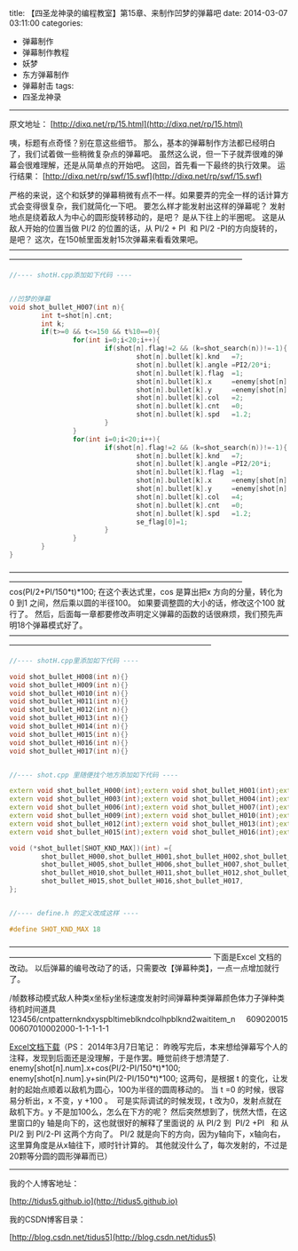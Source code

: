 title: 【四圣龙神录的编程教室】第15章、来制作凹梦的弹幕吧
date: 2014-03-07 03:11:00
categories:
- 弹幕制作
- 弹幕制作教程
- 妖梦
- 东方弹幕制作
- 弹幕射击
tags:
- 四圣龙神录
---
原文地址：
[http://dixq.net/rp/15.html](http://dixq.net/rp/15.html)

咦，标题有点奇怪？别在意这些细节。
那么，基本的弹幕制作方法都已经明白了，我们试着做一些稍微复杂点的弹幕吧。
虽然这么说，但一下子就弄很难的弹幕会很难理解，还是从简单点的开始吧。
这回，首先看一下最终的执行效果。
运行结果：
[http://dixq.net/rp/swf/15.swf](http://dixq.net/rp/swf/15.swf)

严格的来说，这个和妖梦的弹幕稍微有点不一样。如果要弄的完全一样的话计算方式会变得很复杂，我们就简化一下吧。
要怎么样才能发射出这样的弹幕呢？
发射地点是绕着敌人为中心的圆形旋转移动的，是吧？
是从下往上的半圈呢。
这是从敌人开始的位置当做 PI/2 的位置的话，从 PI/2 + PI  和 PI/2 -PI的方向旋转的，是吧？
这次，在150帧里面发射15次弹幕来看看效果吧。
——————————————————————————————————————————————————————————————————


```cpp
//---- shotH.cpp添加如下代码 ----


//凹梦的弹幕
void shot_bullet_H007(int n){
        int t=shot[n].cnt;
        int k;
        if(t>=0 && t<=150 && t%10==0){
                for(int i=0;i<20;i++){
                        if(shot[n].flag!=2 && (k=shot_search(n))!=-1){
                                shot[n].bullet[k].knd   =7;
                                shot[n].bullet[k].angle =PI2/20*i;
                                shot[n].bullet[k].flag  =1;
                                shot[n].bullet[k].x     =enemy[shot[n].num].x+cos(PI/2+PI/150*t)*100;
                                shot[n].bullet[k].y     =enemy[shot[n].num].y+sin(PI/2+PI/150*t)*100;
                                shot[n].bullet[k].col   =2;
                                shot[n].bullet[k].cnt   =0;
                                shot[n].bullet[k].spd   =1.2;
                        }
                }
                for(int i=0;i<20;i++){
                        if(shot[n].flag!=2 && (k=shot_search(n))!=-1){
                                shot[n].bullet[k].knd   =7;
                                shot[n].bullet[k].angle =PI2/20*i;
                                shot[n].bullet[k].flag  =1;
                                shot[n].bullet[k].x     =enemy[shot[n].num].x+cos(PI/2-PI/150*t)*100;
                                shot[n].bullet[k].y     =enemy[shot[n].num].y+sin(PI/2-PI/150*t)*100;
                                shot[n].bullet[k].col   =4;
                                shot[n].bullet[k].cnt   =0;
                                shot[n].bullet[k].spd   =1.2;
                                se_flag[0]=1;
                        }
                }
        }
}
```
——————————————————————————————————————————————————————————————————
cos(PI/2+PI/150*t)*100;
在这个表达式里，cos 是算出把x 方向的分量，转化为 0 到1 之间，然后乘以圆的半径100。
如果要调整圆的大小的话，修改这个100 就行了。
然后，后面每一章都要修改声明定义弹幕的函数的话很麻烦，我们预先声明18个弹幕模式好了。
——————————————————————————————————————————————————————————————


```cpp
//---- shotH.cpp里添加如下代码 ----

void shot_bullet_H008(int n){}
void shot_bullet_H009(int n){}
void shot_bullet_H010(int n){}
void shot_bullet_H011(int n){}
void shot_bullet_H012(int n){}
void shot_bullet_H013(int n){}
void shot_bullet_H014(int n){}
void shot_bullet_H015(int n){}
void shot_bullet_H016(int n){}
void shot_bullet_H017(int n){}


//---- shot.cpp 里随便找个地方添加如下代码 ----

extern void shot_bullet_H000(int);extern void shot_bullet_H001(int);extern void shot_bullet_H002(int);
extern void shot_bullet_H003(int);extern void shot_bullet_H004(int);extern void shot_bullet_H005(int);
extern void shot_bullet_H006(int);extern void shot_bullet_H007(int);extern void shot_bullet_H008(int);
extern void shot_bullet_H009(int);extern void shot_bullet_H010(int);extern void shot_bullet_H011(int);
extern void shot_bullet_H012(int);extern void shot_bullet_H013(int);extern void shot_bullet_H014(int);
extern void shot_bullet_H015(int);extern void shot_bullet_H016(int);extern void shot_bullet_H017(int);

void (*shot_bullet[SHOT_KND_MAX])(int) ={
        shot_bullet_H000,shot_bullet_H001,shot_bullet_H002,shot_bullet_H003,shot_bullet_H004,
        shot_bullet_H005,shot_bullet_H006,shot_bullet_H007,shot_bullet_H008,shot_bullet_H009,
        shot_bullet_H010,shot_bullet_H011,shot_bullet_H012,shot_bullet_H013,shot_bullet_H014,
        shot_bullet_H015,shot_bullet_H016,shot_bullet_H017,
};


//---- define.h 的定义改成这样 ----

#define SHOT_KND_MAX 18
```
——————————————————————————————————————————————————————————————
下面是Excel 文档的改动。
以后弹幕的编号改动了的话，只需要改【弹幕种类】，一点一点增加就行了。

/帧数移动模式敌人种类x坐标y坐标速度发射时间弹幕种类弹幕颜色体力子弹种类待机时间道具123456/cntpatternkndxyspbltimeblkndcolhpblknd2waititem_n     60902001500607010002000-1-1-1-1-1

[Excel文档下载](http://dixq.net/rp/img/15/storyH0.csv)（PS： 2014年3月7日笔记：
昨晚写完后，本来想给弹幕写个人的注释，发现到后面还是没理解，于是作罢。睡觉前终于想清楚了.
enemy[shot[n].num].x+cos(PI/2-PI/150\*t)\*100;
enemy[shot[n].num].y+sin(PI/2-PI/150\*t)\*100;
这两句，是根据 t 的变化，让发射的起始点顺着以敌机为圆心，100为半径的圆周移动的。
当 t =0 的时候，很容易分析出，x 不变，y +100 。  可是实际调试的时候发现，t 改为0，发射点就在敌机下方。y 不是加100么，怎么在下方的呢？
然后突然想到了，恍然大悟，在这里窗口的y 轴是向下的，这也就很好的解释了里面说的 从 PI/2 到  PI/2 +PI   和 从PI/2 到 PI/2-PI 这两个方向了。
PI/2 就是向下的方向，因为y轴向下，x轴向右，这里算角度是从x轴往下，顺时针计算的。
其他就没什么了，每次发射的，不过是20颗等分圆的圆形弹幕而已）

---
我的个人博客地址：

[http://tidus5.github.io](http://tidus5.github.io)

我的CSDN博客目录：

[http://blog.csdn.net/tidus5](http://blog.csdn.net/tidus5)
